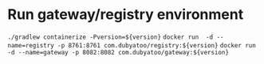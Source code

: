 # Run gateway/registry environment

`./gradlew containerize -Pversion=${version}`
`docker run  -d --name=registry -p 8761:8761 com.dubyatoo/registry:${version}`
`docker run  -d --name=gateway -p 8082:8082 com.dubyatoo/gateway:${version}`